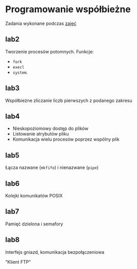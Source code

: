 # Programowanie współbieżne

Zadania wykonane podczas [zajęć](http://jedrzej.ulasiewicz.staff.iiar.pwr.wroc.pl/ProgramowanieWspolbiezne/lab/LabLinux68.pdf)

## lab2

Tworzenie procesów potomnych. Funkcje:
* `fork`
* `execl` 
* `system`.

## lab3

Współbieżne zliczanie liczb pierwszych z podanego zakresu

## lab4

* Nieskopoziomowy dostęp do plików
* Listowanie atrybutów pliku
* Komunikacja wielu procesów poprzez wspólny plik

## lab5

Łącza nazwane (`mkfifo`) i nienazwane (`pipe`)

## lab6

Kolejki komunikatów POSIX

## lab7

Pamięć dzielona i semafory

## lab8

Interfejs gniazd, komunikacja bezpołączeniowa

"Klient FTP"